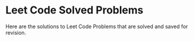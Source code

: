 # Leet Code Solved Problems
 Here are the solutions to Leet Code Problems that are solved and saved for revision.
